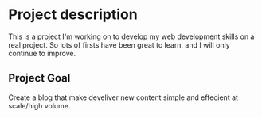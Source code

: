# Project description

This is a project I'm working on to develop my web development skills on a real project. So lots of firsts have been great to learn, and I will only continue to improve.

## Project Goal

Create a blog that make develiver new content simple and effecient at scale/high volume. 

